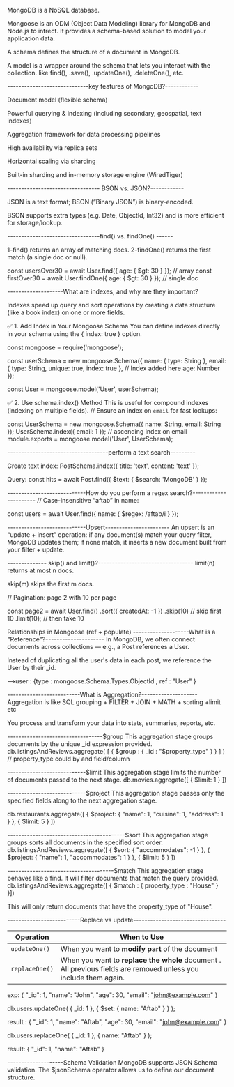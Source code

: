 MongoDB is a NoSQL database.

Mongoose is an ODM (Object Data Modeling) library for MongoDB and Node.js to intrect. It provides a schema-based solution to model your application data.

A schema defines the structure of a document in MongoDB.

A model is a wrapper around the schema that lets you interact with the collection. like find(), .save(), .updateOne(), .deleteOne(), etc.

-----------------------------key features of MongoDB?------------

Document model (flexible schema)

Powerful querying & indexing (including secondary, geospatial, text indexes)

Aggregation framework for data processing pipelines

High availability via replica sets

Horizontal scaling via sharding

Built-in sharding and in-memory storage engine (WiredTiger)

--------------------------------- BSON vs. JSON?------------

JSON is a text format; BSON (“Binary JSON”) is binary-encoded.

BSON supports extra types (e.g. Date, ObjectId, Int32) and is more efficient for storage/lookup.

---------------------------------find() vs. findOne() ------

1-find() returns an array of matching docs.
2-findOne() returns the first match (a single doc or null).

const usersOver30 = await User.find({ age: { $gt: 30 } }); // array
const firstOver30 = await User.findOne({ age: { $gt: 30 } }); // single doc

--------------------What are indexes, and why are they important?

Indexes speed up query and sort operations by creating a data structure (like a book index) on one or more fields.

✅ 1. Add Index in Your Mongoose Schema
You can define indexes directly in your schema using the { index: true } option.

const mongoose = require('mongoose');

const userSchema = new mongoose.Schema({
name: { type: String },
email: { type: String, unique: true, index: true }, // Index added here
age: Number
});

const User = mongoose.model('User', userSchema);

✅ 2. Use schema.index() Method
This is useful for compound indexes (indexing on multiple fields).
// Ensure an index on `email` for fast lookups:

const UserSchema = new mongoose.Schema({ name: String, email: String });
UserSchema.index({ email: 1 }); // ascending index on email
module.exports = mongoose.model('User', UserSchema);

------------------------------------perform a text search---------

Create text index:
PostSchema.index({ title: 'text', content: 'text' });

Query:
const hits = await Post.find({ $text: { $search: 'MongoDB' } });

----------------------------How do you perform a regex search?----------------------
// Case-insensitive “aftab” in name:

const users = await User.find({ name: { $regex: /aftab/i } });

----------------------------Upsert-----------------------
An upsert is an “update + insert” operation: if any document(s) match your query filter, MongoDB updates them; if none match, it inserts a new document built from your filter + update.

-------------- skip() and limit()?----------------------------------
limit(n) returns at most n docs.

skip(m) skips the first m docs.

// Pagination: page 2 with 10 per page

const page2 = await User.find()
.sort({ createdAt: -1 })
.skip(10) // skip first 10
.limit(10); // then take 10

Relationships in Mongoose (ref + populate)
--------------------What is a "Reference"?---------------------
In MongoDB, we often connect documents across collections — e.g., a Post references a User.

Instead of duplicating all the user's data in each post, we reference the User by their \_id.

-->user : {type : mongoose.Schema.Types.ObjectId , ref : "User" }

--------------------------What is Aggregation?--------------------
Aggregation is like SQL grouping + FILTER + JOIN + MATH + sorting +limit etc

You process and transform your data into stats, summaries, reports, etc.

----------------------------------$group
This aggregation stage groups documents by the unique _id expression provided.
db.listingsAndReviews.aggregate(
    [ { $group : { _id : "$property_type" } } ] ) // property_type could by and field/column

----------------------------$limit
This aggregation stage limits the number of documents passed to the next stage.
db.movies.aggregate([ { $limit: 1 } ])

----------------------------$project
This aggregation stage passes only the specified fields along to the next aggregation stage.

db.restaurants.aggregate([
{
$project: {
"name": 1,
"cuisine": 1,
"address": 1
}
},
{
$limit: 5
}
])

------------------------------------------$sort
This aggregation stage groups sorts all documents in the specified sort order.
db.listingsAndReviews.aggregate([
{
$sort: { "accommodates": -1 }
},
{
$project: {
"name": 1,
"accommodates": 1
}
},
{
$limit: 5
}
])

--------------------------------------$match
This aggregation stage behaves like a find. It will filter documents that match the query provided.
db.listingsAndReviews.aggregate([
{ $match : { property_type : "House" } }])

This will only return documents that have the property_type of "House".

--------------------------Replace vs update---------------------------------

| Operation      | When to Use                                                                                                      |
| -------------- | ---------------------------------------------------------------------------------------------------------------- |
| `updateOne()`  | When you want to **modify part** of the document                                                                 |
| `replaceOne()` | When you want to **replace the whole** document . All previous fields are removed unless you include them again. |

exp:
{
"\_id": 1,
"name": "John",
"age": 30,
"email": "john@example.com"
}

db.users.updateOne(
{ \_id: 1 },
{ $set: { name: "Aftab" } }
);

result :
{
"\_id": 1,
"name": "Aftab",
"age": 30,
"email": "john@example.com"
}

db.users.replaceOne(
{ \_id: 1 },
{ name: "Aftab" }
);

result:
{
"\_id": 1,
"name": "Aftab"
}

--------------------Schema Validation
MongoDB supports JSON Schema validation. The $jsonSchema operator allows us to define our document structure.
